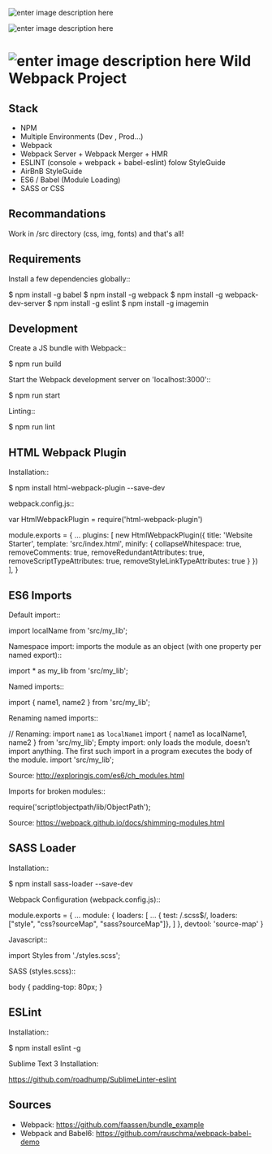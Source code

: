![enter image description here](https://cloudinary-a.akamaihd.net/bountysource/image/gravatar/d_noaoqqwxegvmulwus0un.png,c_pad,w_200,h_200,b_white/8e13067d3e8d41672ae8fbd5637d836a)

![enter image description here](http://egorsmirnov.me/images/posts/js.png)

![enter image description here](http://www.blogdev.fr/images/logo/sass.png)
Wild Webpack Project
=======================

Stack
-----

- NPM
- Multiple Environments (Dev , Prod...)
- Webpack
- Webpack Server + Webpack Merger + HMR
- ESLINT (console + webpack + babel-eslint) folow StyleGuide
- AirBnB StyleGuide
- ES6 / Babel (Module Loading)
- SASS or CSS


Recommandations
------------

Work in /src directory (css, img, fonts) and that's all!

Requirements
------------

Install a few dependencies globally::

  $ npm install -g babel
  $ npm install -g webpack
  $ npm install -g webpack-dev-server
  $ npm install -g eslint
  $ npm install -g imagemin


Development
-----------

Create a JS bundle with Webpack::

  $ npm run build

Start the Webpack development server on 'localhost:3000'::

  $ npm run start


Linting::

  $ npm run lint


HTML Webpack Plugin
-------------------

Installation::

  $ npm install html-webpack-plugin --save-dev

webpack.config.js::

  var HtmlWebpackPlugin = require('html-webpack-plugin')

  module.exports = {
    ...
    plugins: [
      new HtmlWebpackPlugin({
        title: 'Website Starter',
        template: 'src/index.html',
        minify: {
          collapseWhitespace: true,
          removeComments: true,
          removeRedundantAttributes: true,
          removeScriptTypeAttributes: true,
          removeStyleLinkTypeAttributes: true
        }
      })
    ],
  }


ES6 Imports
------------

Default import::

  import localName from 'src/my_lib';

Namespace import: imports the module as an object (with one property per named export)::

  import * as my_lib from 'src/my_lib';

Named imports::

  import { name1, name2 } from 'src/my_lib';

Renaming named imports::

  // Renaming: import `name1` as `localName1`
  import { name1 as localName1, name2 } from 'src/my_lib';
Empty import: only loads the module, doesn’t import anything. The first such import in a program executes the body of the module.
  import 'src/my_lib';

Source: http://exploringjs.com/es6/ch_modules.html

Imports for broken modules::

  require('script!objectpath/lib/ObjectPath');

Source: https://webpack.github.io/docs/shimming-modules.html


SASS Loader
-----------

Installation::

  $ npm install sass-loader --save-dev

Webpack Configuration (webpack.config.js)::

  module.exports = {
    ...
    module: {
      loaders: [
        ...
        { test: /\.scss$/, loaders: ["style", "css?sourceMap", "sass?sourceMap"]},
      ]
    },
    devtool: 'source-map'
  }

Javascript::

  import Styles from './styles.scss';

SASS (styles.scss)::

  body {
      padding-top: 80px;
  }



ESLint
------

Installation::

  $ npm install eslint -g

Sublime Text 3 Installation:

https://github.com/roadhump/SublimeLinter-eslint

Sources
-------

- Webpack: https://github.com/faassen/bundle_example
- Webpack and Babel6: https://github.com/rauschma/webpack-babel-demo

